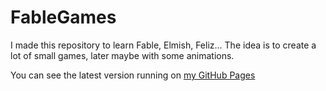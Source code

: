 # FableGames

I made this repository to learn Fable, Elmish, Feliz...
The idea is to create a lot of small games, later maybe with some animations.

You can see the latest version running on [my GitHub Pages](https://thisfunctionaltom.github.io/FableGames/)
